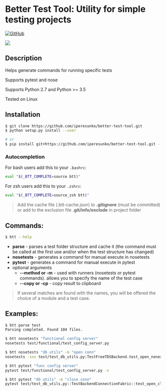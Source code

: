 # Better Test Tool: Utility for simple testing projects

[![GitHub](https://img.shields.io/github/license/mashape/apistatus.svg)](https://github.com/iperesunko/better-test-tool)

![](https://media.giphy.com/media/elMZLkephFAIobrgIS/giphy.gif)

## Description

Helps generate commands for running specific tests

Supports pytest and nose

Supports Python 2.7 and Python >= 3.5

Tested on Linux

## Installation
```bash
$ git clone https://github.com/iperesunko/better-test-tool.git
$ python setup.py install --user

# or
$ pip install git+https://github.com/iperesunko/better-test-tool.git --user
```

### Autocompletion
For bash users add this to your `.bashrc`:
```sh
eval "$(_BTT_COMPLETE=source btt)"
```

For zsh users add this to your `.zshrc`:

```sh
eval "$(_BTT_COMPLETE=source_zsh btt)"
```

> Add the cache file (.btt-cache.json) to **.gitignore** (must be committed) or add to the exclusion file **.git/info/exclude** in project folder

## Commands:
```bash
$ btt --help
```

- **parse** - parses a test folder structure and cache it (the command must be called at the first use and/or when the test structure has changed)
- **nosetests** - generates a command for manual execute in nosetests
- **pytest** - generates a command for manual execute in pytest
- optional arguments
    - **--method or -m** - used with runners (nosetests or pytest commands). allows you to specify the name of the test case 
    - **--copy or -cp** - copy result to clipboard

> If several matches are found with the names, you will be offered the choice of a module and a test case.

## Examples:
```bash
$ btt parse test
Parsing completed. Found 104 files.

$ btt nosetests "functional config server"
nosetests test/functional/test_config_server.py

$ btt nosetests "db utils" -m "open conn"
nosetests -svv test/test_db_utils.py:TestFreeTDSBackend.test_open_nonexistent_connection

$ btt pytest "func config server"
pytest test/functional/test_config_server.py -v

$ btt pytest "db utils" -m "close conn"
pytest test/test_db_utils.py::TestBackendConnectionFabric::test_open_close_postgre_connection -v
```